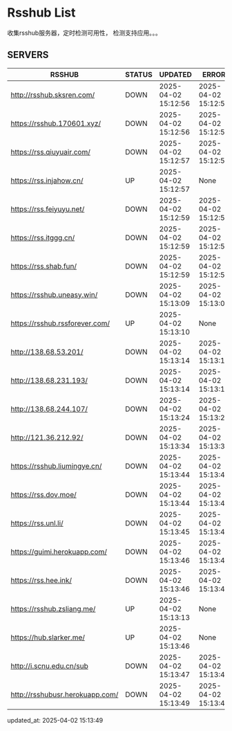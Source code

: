 # Rsshub List

收集rsshub服务器，定时检测可用性， 检测支持应用。。。


## SERVERS

|  RSSHUB   | STATUS  | UPDATED  | ERROR  | TWITTER |  
|  ----  | ----  | ----  | ----  | ---- |  
| http://rsshub.sksren.com/ | DOWN | 2025-04-02 15:12:56 | 2025-04-02 15:12:56 |  
| https://rsshub.170601.xyz/ | DOWN | 2025-04-02 15:12:56 | 2025-04-02 15:12:56 |  
| https://rss.qiuyuair.com/ | DOWN | 2025-04-02 15:12:57 | 2025-04-02 15:12:57 |  
| https://rss.injahow.cn/ | UP | 2025-04-02 15:12:57 | None ||  
| https://rss.feiyuyu.net/ | DOWN | 2025-04-02 15:12:59 | 2025-04-02 15:12:59 |  
| https://rss.itggg.cn/ | DOWN | 2025-04-02 15:12:59 | 2025-04-02 15:12:59 |  
| https://rss.shab.fun/ | DOWN | 2025-04-02 15:12:59 | 2025-04-02 15:12:59 |  
| https://rsshub.uneasy.win/ | DOWN | 2025-04-02 15:13:09 | 2025-04-02 15:13:09 |  
| https://rsshub.rssforever.com/ | UP | 2025-04-02 15:13:10 | None ||  
| http://138.68.53.201/ | DOWN | 2025-04-02 15:13:14 | 2025-04-02 15:13:14 |  
| http://138.68.231.193/ | DOWN | 2025-04-02 15:13:14 | 2025-04-02 15:13:14 |  
| http://138.68.244.107/ | DOWN | 2025-04-02 15:13:24 | 2025-04-02 15:13:24 |  
| http://121.36.212.92/ | DOWN | 2025-04-02 15:13:34 | 2025-04-02 15:13:34 |  
| https://rsshub.liumingye.cn/ | DOWN | 2025-04-02 15:13:44 | 2025-04-02 15:13:44 |  
| https://rss.dov.moe/ | DOWN | 2025-04-02 15:13:44 | 2025-04-02 15:13:44 |  
| https://rss.unl.li/ | DOWN | 2025-04-02 15:13:45 | 2025-04-02 15:13:45 |  
| https://guimi.herokuapp.com/ | DOWN | 2025-04-02 15:13:46 | 2025-04-02 15:13:46 |  
| https://rss.hee.ink/ | DOWN | 2025-04-02 15:13:46 | 2025-04-02 15:13:46 |  
| https://rsshub.zsliang.me/ | UP | 2025-04-02 15:13:13 | None |OK|  
| https://hub.slarker.me/ | UP | 2025-04-02 15:13:46 | None ||  
| http://i.scnu.edu.cn/sub | DOWN | 2025-04-02 15:13:47 | 2025-04-02 15:13:47 |  
| http://rsshubusr.herokuapp.com/ | DOWN | 2025-04-02 15:13:49 | 2025-04-02 15:13:49 |  
  

updated_at: 2025-04-02 15:13:49  
